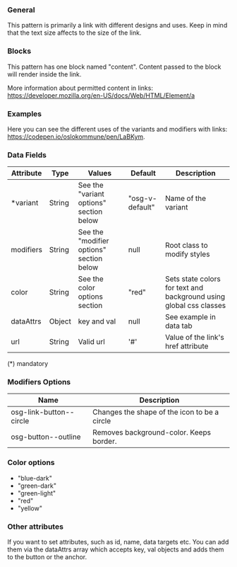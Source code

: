 ### General

This pattern is primarily a link with different designs and uses. Keep in mind that the text size affects to the size of the link.

### Blocks

This pattern has one block named "content". Content passed to the block will render inside the link.

More information about permitted content in links: <a href="https://developer.mozilla.org/en-US/docs/Web/HTML/Element/a">https://developer.mozilla.org/en-US/docs/Web/HTML/Element/a</a>

### Examples

Here you can see the different uses of the variants and modifiers with links: <a href="https://codepen.io/oslokommune/pen/LaBKym" target="_blank">https://codepen.io/oslokommune/pen/LaBKym</a>.

### Data Fields

| Attribute | Type   | Values                                   | Default         | Description                                                        |
| --------- | ------ | ---------------------------------------- | --------------- | ------------------------------------------------------------------ |
| \*variant | String | See the "variant options" section below  | "osg-v-default" | Name of the variant                                                |
| modifiers | String | See the "modifier options" section below | null            | Root class to modify styles                                        |
| color     | String | See the color options section            | "red"           | Sets state colors for text and background using global css classes |
| dataAttrs | Object | key and val                              | null            | See example in data tab                                            |
| url       | String | Valid url                                | '#'             | Value of the link's href attribute                                 |

(\*) mandatory

### Modifiers Options

| Name                    | Description                                  |
| ----------------------- | -------------------------------------------- |
| osg-link-button--circle | Changes the shape of the icon to be a circle |
| osg-button--outline     | Removes background-color. Keeps border.      |

### Color options

- "blue-dark"
- "green-dark"
- "green-light"
- "red"
- "yellow"

### Other attributes

If you want to set attributes, such as id, name, data targets etc. You can add them via the dataAttrs array which accepts key, val objects and adds them to the button or the anchor.
